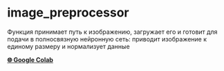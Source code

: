 # image_preprocessor
Функция принимает путь к изображению, загружает его и готовит для подачи в полносвязную нейронную сеть: приводит изображение к единому размеру и нормализует данные

**[🌐 Google Colab](https://colab.research.google.com/drive/1uW5wZXeu7yYJg8zelS5FBDmAjlPWSjIf?usp=sharing)**
